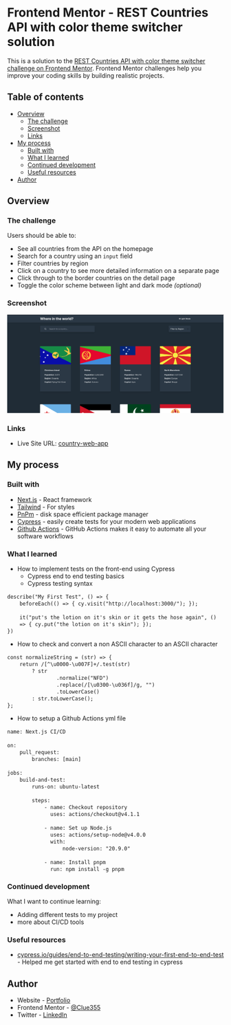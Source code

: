 # Frontend Mentor - REST Countries API with color theme switcher solution

This is a solution to the
[REST Countries API with color theme switcher challenge on Frontend Mentor](https://www.frontendmentor.io/challenges/rest-countries-api-with-color-theme-switcher-5cacc469fec04111f7b848ca).
Frontend Mentor challenges help you improve your coding skills by building realistic projects.

## Table of contents

-   [Overview](#overview)
    -   [The challenge](#the-challenge)
    -   [Screenshot](#screenshot)
    -   [Links](#links)
-   [My process](#my-process)
    -   [Built with](#built-with)
    -   [What I learned](#what-i-learned)
    -   [Continued development](#continued-development)
    -   [Useful resources](#useful-resources)
-   [Author](#author)

## Overview

### The challenge

Users should be able to:

-   See all countries from the API on the homepage
-   Search for a country using an `input` field
-   Filter countries by region
-   Click on a country to see more detailed information on a separate page
-   Click through to the border countries on the detail page
-   Toggle the color scheme between light and dark mode _(optional)_

### Screenshot

![](screenshot.png)

### Links

-   Live Site URL: [country-web-app](https://country-web-app.netlify.app/)

## My process

### Built with

-   [Next.js](https://nextjs.org/) - React framework
-   [Tailwind](https://tailwindui.com/) - For styles
-   [PnPm](https://pnpm.io/) - disk space efficient package manager
-   [Cypress](https://www.cypress.io/) - easily create tests for your modern web applications
-   [Github Actions](https://github.com/features/actions) - GitHub Actions makes it easy to automate all your software
    workflows

### What I learned

-   How to implement tests on the front-end using Cypress
    -   Cypress end to end testing basics
    -   Cypress testing syntax

```
describe("My First Test", () => {
    beforeEach(() => { cy.visit("http://localhost:3000/"); });

    it("put's the lotion on it's skin or it gets the hose again", ()
    => { cy.put("the lotion on it's skin"); });
})
```

-   How to check and convert a non ASCII character to an ASCII character

```
const normalizeString = (str) => {
    return /[^\u0000-\u007F]+/.test(str)
        ? str
                .normalize("NFD")
                .replace(/[\u0300-\u036f]/g, "")
                .toLowerCase()
        : str.toLowerCase();
};
```

-   How to setup a Github Actions yml file

```
name: Next.js CI/CD

on:
    pull_request:
        branches: [main]

jobs:
    build-and-test:
        runs-on: ubuntu-latest

        steps:
            - name: Checkout repository
              uses: actions/checkout@v4.1.1

            - name: Set up Node.js
              uses: actions/setup-node@v4.0.0
              with:
                  node-version: "20.9.0"

            - name: Install pnpm
              run: npm install -g pnpm
```

### Continued development

What I want to continue learning:

-   Adding different tests to my project
-   more about CI/CD tools

### Useful resources

-   [cypress.io/guides/end-to-end-testing/writing-your-first-end-to-end-test](https://docs.cypress.io/guides/end-to-end-testing/writing-your-first-end-to-end-test) -
    Helped me get started with end to end testing in cypress

## Author

-   Website - [Portfolio](https://carlosluevano.netlify.app/)
-   Frontend Mentor - [@Clue355](https://www.frontendmentor.io/profile/Clue355)
-   Twitter - [LinkedIn](https://www.linkedin.com/in/carlos-luevano/)
